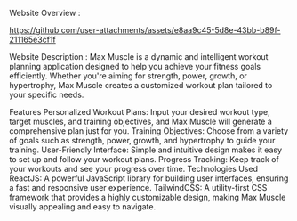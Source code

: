 Website Overview : 

https://github.com/user-attachments/assets/e8aa9c45-5d8e-43bb-b89f-211165e3cf1f




Website Description : 
Max Muscle is a dynamic and intelligent workout planning application designed to help you achieve your fitness goals efficiently. Whether you're aiming for strength, power, growth, or hypertrophy, Max Muscle creates a customized workout plan tailored to your specific needs.

Features
Personalized Workout Plans: Input your desired workout type, target muscles, and training objectives, and Max Muscle will generate a comprehensive plan just for you.
Training Objectives: Choose from a variety of goals such as strength, power, growth, and hypertrophy to guide your training.
User-Friendly Interface: Simple and intuitive design makes it easy to set up and follow your workout plans.
Progress Tracking: Keep track of your workouts and see your progress over time.
Technologies Used
ReactJS: A powerful JavaScript library for building user interfaces, ensuring a fast and responsive user experience.
TailwindCSS: A utility-first CSS framework that provides a highly customizable design, making Max Muscle visually appealing and easy to navigate.


 
